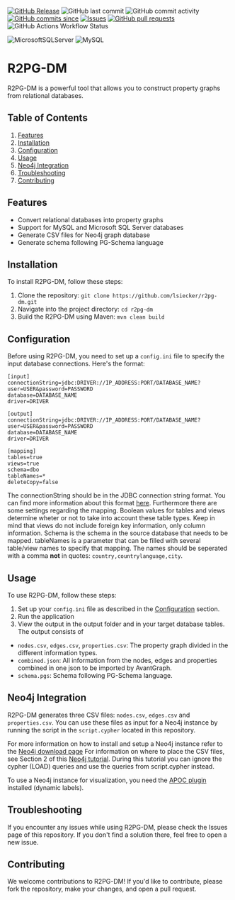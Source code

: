 [![GitHub Release](https://img.shields.io/github/release/lsiecker/R2PG-DM.svg?style=flat)]()
![GitHub last commit](https://img.shields.io/github/last-commit/lsiecker/r2pg-dm)
![GitHub commit activity](https://img.shields.io/github/commit-activity/w/lsiecker/r2pg-dm)
[![GitHub commits since](https://img.shields.io/github/commits-since/lsiecker/R2PG-DM/latest)]()
[![Issues](https://img.shields.io/github/issues-raw/lsiecker/R2PG-DM.svg?maxAge=25000)](https://github.com/lsiecker/R2PG-DM/issues)
[![GitHub pull requests](https://img.shields.io/github/issues-pr/cdnjs/cdnjs.svg?style=flat)]()
![GitHub Actions Workflow Status](https://img.shields.io/github/actions/workflow/status/lsiecker/r2pg-dm/maven.yml)

![MicrosoftSQLServer](https://img.shields.io/badge/Microsoft%20SQL%20Server-CC2927?style=for-the-badge&logo=microsoft%20sql%20server&logoColor=white)
![MySQL](https://img.shields.io/badge/mysql-4479A1.svg?style=for-the-badge&logo=mysql&logoColor=white) 
<!-- ![SQLite](https://img.shields.io/badge/sqlite-%2307405e.svg?style=for-the-badge&logo=sqlite&logoColor=white) 
![Postgres](https://img.shields.io/badge/postgres-%23316192.svg?style=for-the-badge&logo=postgresql&logoColor=white) -->


# R2PG-DM

R2PG-DM is a powerful tool that allows you to construct property graphs from relational databases. 

## Table of Contents

1. [Features](#features)
2. [Installation](#installation)
3. [Configuration](#configuration)
4. [Usage](#usage)
5. [Neo4j Integration](#neo4j-integration)
6. [Troubleshooting](#troubleshooting)
7. [Contributing](#contributing)

## Features

- Convert relational databases into property graphs
- Support for MySQL and Microsoft SQL Server databases
- Generate CSV files for Neo4j graph database
- Generate schema following PG-Schema language

## Installation

To install R2PG-DM, follow these steps:

1. Clone the repository: `git clone https://github.com/lsiecker/r2pg-dm.git`
2. Navigate into the project directory: `cd r2pg-dm`
3. Build the R2PG-DM using Maven: `mvn clean build`

## Configuration

Before using R2PG-DM, you need to set up a `config.ini` file to specify the input database connections. Here's the format:

```
[input]
connectionString=jdbc:DRIVER://IP_ADDRESS:PORT/DATABASE_NAME?user=USER&password=PASSWORD
database=DATABASE_NAME
driver=DRIVER

[output]
connectionString=jdbc:DRIVER://IP_ADDRESS:PORT/DATABASE_NAME?user=USER&password=PASSWORD
database=DATABASE_NAME
driver=DRIVER

[mapping]
tables=true
views=true
schema=dbo
tableNames=*
deleteCopy=false
```

The connectionString should be in the JDBC connection string format. You can find more information about this format [here]( https://vladmihalcea.com/jdbc-driver-connection-url-strings/). Furthermore there are some settings regarding the mapping. Boolean values for tables and views determine wheter or not to take into account these table types. Keep in mind that views do not include foreign key information, only column information. Schema is the schema in the source database that needs to be mapped. tableNames is a parameter that can be filled with several table/view names to specify that mapping. The names should be seperated with a comma **not** in quotes: `country,countrylanguage,city`.

## Usage
To use R2PG-DM, follow these steps:

1. Set up your `config.ini` file as described in the [Configuration](#configuration) section.
2. Run the application
3. View the output in the output folder and in your target database tables. The output consists of 
- `nodes.csv`, `edges.csv`, `properties.csv`: The property graph divided in the different information types.
- `combined.json`: All information from the nodes, edges and properties combined in one json to be imported by AvantGraph. 
- `schema.pgs`: Schema following PG-Schema language.

## Neo4j Integration

R2PG-DM generates three CSV files: `nodes.csv`, `edges.csv` and `properties.csv`. You can use these files as input for a Neo4j instance by running the script in the `script.cypher` located in this repository. 

For more information on how to install and setup a Neo4j instance refer to the [Neo4j download page](https://neo4j.com/download/)
For information on where to place the CSV files, see Section 2 of this [Neo4j tutorial](https://neo4j.com/developer/desktop-csv-import/). During this tutorial you can ignore the cypher (LOAD) queries and use the queries from script.cypher instead.

To use a Neo4j instance for visualization, you need the [APOC plugin](https://neo4j-contrib.github.io/neo4j-apoc-procedures/) installed (dynamic labels).

## Troubleshooting
If you encounter any issues while using R2PG-DM, please check the Issues page of this repository. If you don't find a solution there, feel free to open a new issue.

## Contributing
We welcome contributions to R2PG-DM! If you'd like to contribute, please fork the repository, make your changes, and open a pull request.